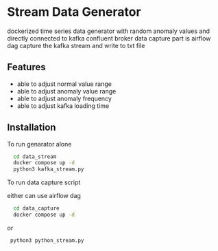 
# Stream Data Generator

dockerized time series data generator  with random anomaly values and directly connected to kafka confluent broker
data capture part is airflow dag capture the kafka stream and write to txt file


## Features

- able to adjust normal value range
- able to adjust anomaly value range
- able to adjust anomaly frequency
- able to adjust kafka loading time




## Installation

To run genarator alone

```bash
  cd data_stream
  docker compose up -d
  python3 kafka_stream.py
```

To run data capture script

either can use airflow dag 
```bash
  cd data_capture
  docker compose up -d
```
or 
```bash
 python3 python_stream.py
```
